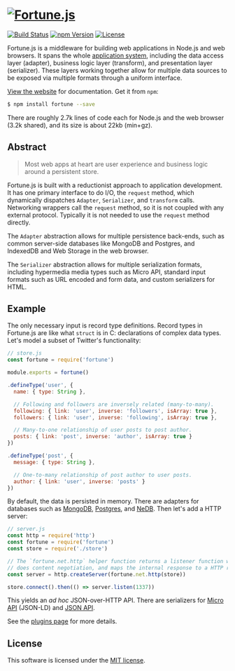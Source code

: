 # [![Fortune.js](https://fortunejs.github.io/fortune/assets/fortune_logo.svg)](http://fortunejs.com)

[![Build Status](https://img.shields.io/travis/fortunejs/fortune/master.svg?style=flat-square)](https://travis-ci.org/fortunejs/fortune)
[![npm Version](https://img.shields.io/npm/v/fortune.svg?style=flat-square)](https://www.npmjs.com/package/fortune)
[![License](https://img.shields.io/npm/l/fortune.svg?style=flat-square)](https://raw.githubusercontent.com/fortunejs/fortune/master/LICENSE)

Fortune.js is a middleware for building web applications in Node.js and web browsers. It spans the whole [application system](http://systems-analysis.net/architecture/introduction.html), including the data access layer (adapter), business logic layer (transform), and presentation layer (serializer). These layers working together allow for multiple data sources to be exposed via multiple formats through a uniform interface.

[View the website](http://fortunejs.com) for documentation. Get it from `npm`:

```sh
$ npm install fortune --save
```

There are roughly 2.7k lines of code each for Node.js and the web browser (3.2k shared), and its size is about 22kb (min+gz).


## Abstract

>Most web apps at heart are user experience and business logic around a persistent store.

Fortune.js is built with a reductionist approach to application development. It has one primary interface to do I/O, the `request` method, which dynamically dispatches `Adapter`, `Serializer`, and `transform` calls. Networking wrappers call the `request` method, so it is not coupled with any external protocol. Typically it is not needed to use the `request` method directly.

The `Adapter` abstraction allows for multiple persistence back-ends, such as common server-side databases like MongoDB and Postgres, and IndexedDB and Web Storage in the web browser.

The `Serializer` abstraction allows for multiple serialization formats, including hypermedia media types such as Micro API, standard input formats such as URL encoded and form data, and custom serializers for HTML.


## Example

The only necessary input is record type definitions. Record types in Fortune.js are like what `struct` is in C: declarations of complex data types. Let's model a subset of Twitter's functionality:

```js
// store.js
const fortune = require('fortune')

module.exports = fortune()

.defineType('user', {
  name: { type: String },

  // Following and followers are inversely related (many-to-many).
  following: { link: 'user', inverse: 'followers', isArray: true },
  followers: { link: 'user', inverse: 'following', isArray: true },

  // Many-to-one relationship of user posts to post author.
  posts: { link: 'post', inverse: 'author', isArray: true }
})

.defineType('post', {
  message: { type: String },

  // One-to-many relationship of post author to user posts.
  author: { link: 'user', inverse: 'posts' }
})
```

By default, the data is persisted in memory. There are adapters for databases such as [MongoDB](https://github.com/fortunejs/fortune-mongodb), [Postgres](https://github.com/fortunejs/fortune-postgres), and [NeDB](https://github.com/fortunejs/fortune-nedb). Then let's add a HTTP server:

```js
// server.js
const http = require('http')
const fortune = require('fortune')
const store = require('./store')

// The `fortune.net.http` helper function returns a listener function which
// does content negotiation, and maps the internal response to a HTTP response.
const server = http.createServer(fortune.net.http(store))

store.connect().then(() => server.listen(1337))
```

This yields an *ad hoc* JSON-over-HTTP API. There are serializers for [Micro API](https://github.com/fortunejs/fortune-micro-api) (JSON-LD) and [JSON API](https://github.com/fortunejs/fortune-json-api).

See the [plugins page](http://fortunejs.com/plugins/) for more details.


## License

This software is licensed under the [MIT license](https://raw.githubusercontent.com/fortunejs/fortune/master/LICENSE).
